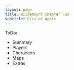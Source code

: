 ```yaml
---
layout: page
title: Wildemount Chapter Two
subtitle: Rite of Aegis
---
```


ToDo:
- Summary
- Players
- Characters
- Maps
- Extras